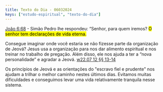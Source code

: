 ```yaml
---
title: Texto do Dia - 06032024
keys: ["estudo-espiritual", "texto-do-dia"]
---
```


[João 6:68](https://www.jw.org/finder?wtlocale=T&pub=nwtsty&srctype=wol&bible=43006068&srcid=share) - Simão Pedro lhe respondeu: “Senhor, para quem iremos? <mark class='green'>O senhor tem declarações de vida eterna.</mark>

Consegue imaginar onde você estaria se não fizesse parte da organização de Jeová? Jesus usa a organização para nos dar alimento espiritual e nos treinar no trabalho de pregação. Além disso, ele nos ajuda a ter a “nova personalidade” e agradar a Jeová.
[w22.07 12 §§ 13-14](https://wol.jw.org/pt/wol/pc/r5/lp-t/1102024202/5/0)

Os princípios de Jeová e as orientações do "escravo fiel e prudente" nos ajudam a trilhar o melhor caminho nestes últimos dias. Evitamos muitas dificuldades e conseguimos levar uma vida relativamente tranquila nesse sistema.
